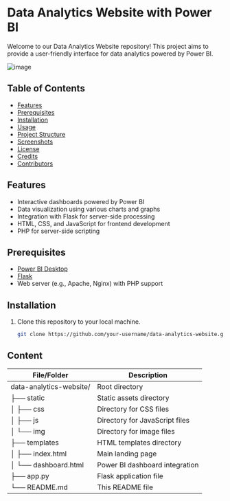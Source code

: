 # Data Analytics Website with Power BI

Welcome to our Data Analytics Website repository! This project aims to provide a user-friendly interface for data analytics powered by Power BI.

![image](https://github.com/Saurabhdas00/Terratech/assets/118757299/71e3b102-3c3a-4b58-b603-0e68b957086f)


## Table of Contents
- [Features](#features)
- [Prerequisites](#prerequisites)
- [Installation](#installation)
- [Usage](#usage)
- [Project Structure](#project-structure)
- [Screenshots](#screenshots)
- [License](#license)
- [Credits](#credits)
- [Contributors](#contributors)

## Features
- Interactive dashboards powered by Power BI
- Data visualization using various charts and graphs
- Integration with Flask for server-side processing
- HTML, CSS, and JavaScript for frontend development
- PHP for server-side scripting

## Prerequisites
- [Power BI Desktop](https://powerbi.microsoft.com/en-us/desktop/)
- [Flask](https://flask.palletsprojects.com/en/2.0.x/installation/)
- Web server (e.g., Apache, Nginx) with PHP support

## Installation
1. Clone this repository to your local machine.
   ```bash
   git clone https://github.com/your-username/data-analytics-website.git
## Content
| File/Folder         | Description                                   |
|---------------------|-----------------------------------------------|
| data-analytics-website/ | Root directory                               |
| ├── static          | Static assets directory                      |
| │   ├── css        | Directory for CSS files                      |
| │   ├── js        | Directory for JavaScript files               |
| │   └── img         | Directory for image files                    |
| ├── templates       | HTML templates directory                     |
| │   ├── index.html   | Main landing page                            |
| │   └── dashboard.html | Power BI dashboard integration             |
| ├── app.py           | Flask application file                       |
| └── README.md        | This README file                             |
